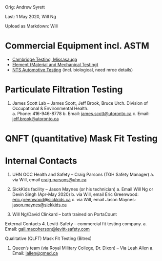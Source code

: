 Orig: Andrew Syrett

Last: 1 May 2020, Will Ng

Upload as Markdown: Will

# Commercial Equipment incl. ASTM
- [Cambridge Testing, Missasauga](http://www.cambridgematerials.com/)
- [Element (Material and Mechanical Testing)](https://www.element.com/locations/the-americas/burlington)
- [NTS Automotive Testing](https://www.nts.com/location/kitchener-ontario/) (incl. biological, need mroe details)

# Particulate Filtration Testing

1.	 James Scott Lab – James Scott, Jeff Brook, Bruce Urch.  Division of Occupational & Environmental Health.  
a.	Phone: 416-946-8778
b.	Email: james.scott@utoronto.ca
c.	Email: jeff.brook@utoronto.ca

# QNFT (quantitative) Mask Fit Testing

# Internal Contacts
1.	UHN OCC Health and Safety – Craig Parsons (TGH Safety Manager)
a.	via Will, email craig.parsons@uhn.ca
2.	SickKids facility – Jason Maynes (or his technician)
a.	Email Will Ng or Devin Singh (Apr-May 2020)
b.	via Will, email Eric Greenwood: eric.greenwood@sickkids.ca
c.	via Will, email Jason Maynes: jason.maynes@sickkids.ca

3.	Will Ng/David Clinkard – both trained on PortaCount

External Contacts
4.	Levitt-Safety – commercial fit testing company.
a.	Email: gail.macpherson@levitt-safety.com

Qualitative (QLFT) Mask Fit Testing (Bitrex)

1.	Queen’s team (via Royal Military College, Dr. Dixon) – Via Leah Allen
a.	Email: lallen@qmed.ca
